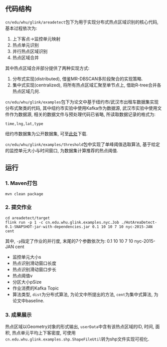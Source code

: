 ## 代码结构
`cn/edu/whu/glink/areadetect`包下为用于实现分布式热点区域识别的核心代码, 基本过程依次为:
1. 上下客点->监控单元映射
2. 热点单元识别
3. 并行热点区域识别
4. 热点区域合并

其中热点区域合并部分提供了两种实现方式:
1. 分布式实现(distributed), 借鉴MR-DBSCAN多阶段聚合的实现策略.
2. 集中式实现(centralized), 将所有热点区域汇聚至单节点上, 借助R-tree合并各热点区域几何.

`cn/edu/whu/glink/examples`包下为论文中基于纽约市/武汉市出租车数据集实现分布式聚类的代码, 其中纽约市实验中使用Kafka作为数据源, 
武汉市实验中使用文件作为数据源, 相关的数据文件与预处理代码已省略, 所读取数据记录的格式为:
```
time,lng,lat,type
```
纽约市数据集为公开数据集, 可至[此处](https://www1.nyc.gov/site/tlc/about/tlc-trip-record-data.page)下载.

`cn/edu/whu/glink/examples/threshold`包中实现了单峰阈值选取算法, 基于给定的监控单元大小与时间窗口, 为数据集计算推荐的热点阈值.

## 运行

### 1. Maven打包
```
mvn clean package
```

### 2. 提交作业

```
cd areadetect/target
flink run -p 1 -c cn.edu.whu.glink.examples.nyc.Job ./HotAreaDetect-0.1-SNAPSHOT-jar-with-dependencies.jar 0.1 10 10 7 10 nyc-2015-JAN cent
```

其中, `-p`指定了作业的并行度, 末尾的7个参数依次为:
0.1 10 10 7 10 nyc-2015-JAN cent
- 监控单元大小s
- 热点识别滑动窗口长度
- 热点识别滑动窗口步长
- 热点阈值v
- 分区大小pSize
- 作业消费的Kafka Topic
- 算法类型, `dist`为分布式算法, 为论文中所提出的方法, `cent`为集中式算法, 为论文中baseline.

### 3. 成果展示

热点区域以Geometry对象的形式输出, `userData`中含有该热点区域的ID, 时间, 面积, 热点单元平均上下客密度, 可使用`cn.edu.whu.glink.examples.shp.ShapeFileUtil`转为shp文件实现可视化.

